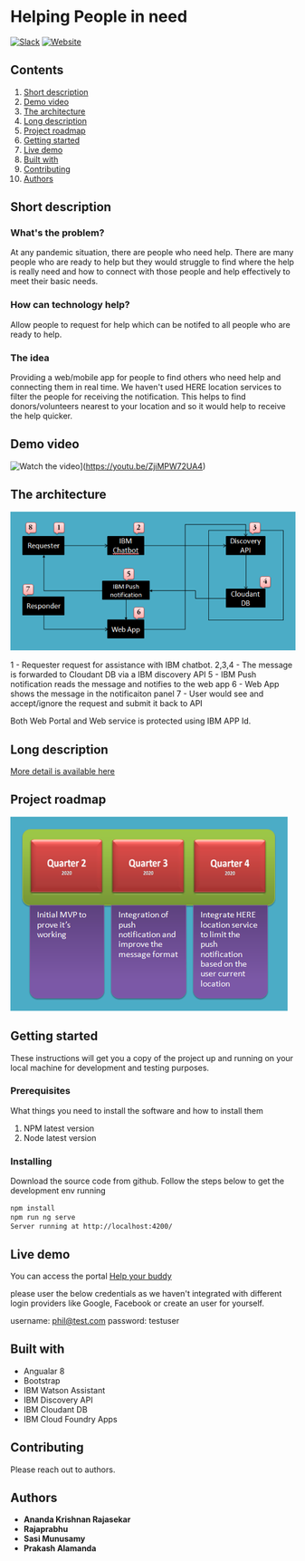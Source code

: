 # Helping People in need

[![Slack](https://img.shields.io/badge/Join-Slack-blue)](https://callforcode.org/slack) [![Website](https://img.shields.io/badge/View-Website-blue)](https://helpbuddy.eu-gb.mybluemix.net/)

## Contents

1. [Short description](#short-description)
1. [Demo video](#demo-video)
1. [The architecture](#the-architecture)
1. [Long description](#long-description)
1. [Project roadmap](#project-roadmap)
1. [Getting started](#getting-started)
1. [Live demo](#live-demo)
1. [Built with](#built-with)
1. [Contributing](#contributing)
1. [Authors](#authors)

## Short description

### What's the problem?

At any pandemic situation, there are people who need help. There are many people who are ready to help but they would struggle to find where the help is really need and how to connect with those people and help effectively to meet their basic needs.

### How can technology help?

Allow people to request for help which can be notifed to all people who are ready to help.

### The idea

Providing a web/mobile app for people to find others who need help and connecting them in real time.
We haven't used HERE location services to filter the people for receiving the notification.
This helps to find donors/volunteers nearest to your location and so it would help to receive the help quicker.

## Demo video

![Watch the video](https://github.com/prakashalamanda/HelpBuddy/tree/master/src/assets/icons/logo.png)](https://youtu.be/ZjiMPW72UA4)

## The architecture

![Architecture](https://github.com/prakashalamanda/HelpBuddy/blob/master/Architecture.PNG)

1 - Requester request for assistance with IBM chatbot.
2,3,4 - The message is forwarded to Cloudant DB via a IBM discovery API
5 - IBM Push notification reads the message and notifies to the web app
6 - Web App shows the message in the notificaiton panel
7 - User would see and accept/ignore the request and submit it back to API

Both Web Portal and Web service is protected using IBM APP Id.

## Long description

[More detail is available here](https://github.com/prakashalamanda/HelpBuddy/blob/master/description.md)

## Project roadmap

![Roadmap](https://github.com/prakashalamanda/HelpBuddy/blob/master/Roadmap.PNG)

## Getting started

These instructions will get you a copy of the project up and running on your local machine for development and testing purposes. 

### Prerequisites

What things you need to install the software and how to install them

1. NPM latest version 
2. Node latest version

### Installing
Download the source code from github.
Follow the steps below to get the development env running


```node
npm install
npm run ng serve
Server running at http://localhost:4200/
```

## Live demo

You can access the portal [Help your buddy](https://helpbuddy.eu-gb.mybluemix.net/)

please user the below credentials as we haven't integrated with different login providers like Google, Facebook or create an user for yourself.

username: phil@test.com 
password: testuser

## Built with

* Angualar 8
* Bootstrap
* IBM Watson Assistant
* IBM Discovery API
* IBM Cloudant DB
* IBM Cloud Foundry Apps

## Contributing

Please reach out to authors.

## Authors

* **Ananda Krishnan Rajasekar** 
* **Rajaprabhu** 
* **Sasi Munusamy** 
* **Prakash Alamanda** 

